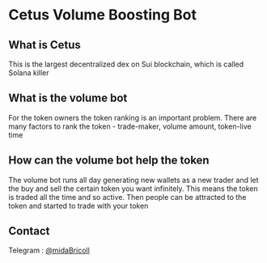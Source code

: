 # Cetus Volume Boosting Bot

## What is Cetus
This is the largest decentralized dex on Sui blockchain, which is called Solana killer

## What is the volume bot
For the token owners the token ranking is an important problem.
There are many factors to rank the token - trade-maker, volume amount, token-live time

## How can the volume bot help the token
The volume bot runs all day generating new wallets as a new trader and let the buy and sell the certain token you want infinitely.
This means the token is traded all the time and so active. Then people can be attracted to the token and started to trade with your token

## Contact

Telegram : [@midaBricoll](https://t.me/midaBricoll)

